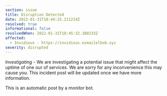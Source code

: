 ```yaml
---
section: issue
title: Disruption Detected
date: 2022-01-31T18:44:25.211214Z
resolved: true
informational: false
resolvedWhen: 2022-01-31T18:45:32.380233Z
affected:
  - Invidious - https://invidious.esmailelbob.xyz
severity: disrupted
---
```

*Investigating* - We are investigating a potential issue that might affect the uptime of one our of services. We are sorry for any inconvenience this may cause you. This incident post will be updated once we have more information.

This is an automatic post by a monitor bot.
        